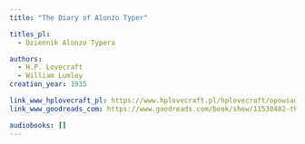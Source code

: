 ```yaml
---
title: "The Diary of Alonzo Typer"

titles_pl:
  - Dziennik Alonzo Typera

authors:
  - H.P. Lovecraft
  - William Lumley
creation_year: 1935

link_www_hplovecraft_pl: https://www.hplovecraft.pl/hplovecraft/opowiadania-nowele-powiesci/the-diary-of-alonzo-typer/
link_www_goodreads_com: https://www.goodreads.com/book/show/11530482-the-diary-of-alonzo-typer

audiobooks: []
---
```


